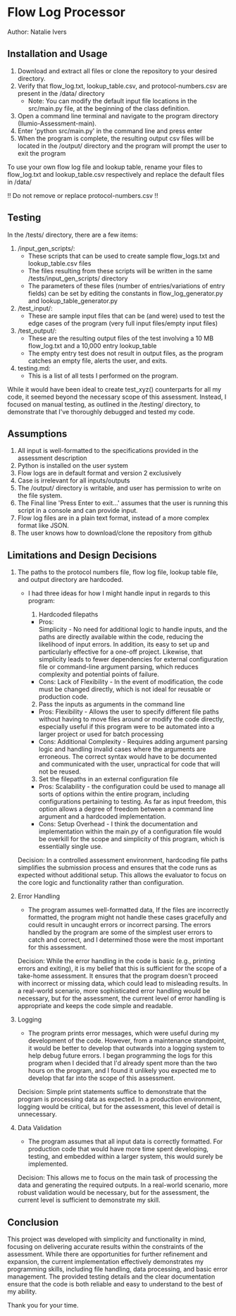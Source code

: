 # Flow Log Processor
Author: Natalie Ivers


## Installation and Usage

1. Download and extract all files or clone the repository to your desired directory.
2. Verify that flow_log.txt, lookup_table.csv, and protocol-numbers.csv are present in the /data/ directory
    - Note: You can modify the default input file locations in the src/main.py file, at the beginning of the class definition.
3. Open a command line terminal and navigate to the program directory (Ilumio-Assessment-main).
4. Enter 'python src/main.py' in the command line and press enter
5. When the program is complete, the resulting output csv files will be located in the /output/ directory
   and the program will prompt the user to exit the program

To use your own flow log file and lookup table, rename your files to flow_log.txt and lookup_table.csv respectively
and replace the default files in /data/

!! Do not remove or replace protocol-numbers.csv !!


## Testing

In the /tests/ directory, there are a few items:
1. /input_gen_scripts/:
    - These scripts that can be used to create sample flow_logs.txt and lookup_table.csv files
    - The files resulting from these scripts will be written in the same /tests/input_gen_scripts/ directory
    - The parameters of these files (number of entries/variations of entry fields) can be set by editing the
      constants in flow_log_generator.py and lookup_table_generator.py
2. /test_input/:
    - These are sample input files that can be (and were) used to test the edge cases of the program
      (very full input files/empty input files)
3. /test_output/:
    - These are the resulting output files of the test involving a 10 MB flow_log.txt and a 10,000 entry lookup_table
    - The empty entry test does not result in output files, as the program catches an empty file, alerts the user,
      and exits.
4. testing.md: 
    - This is a list of all tests I performed on the program.

While it would have been ideal to create test_xyz() counterparts for all my code, it seemed beyond the necessary scope of this assessment. Instead, I focused on manual testing, as outlined in the /testing/ directory, to demonstrate that I've thoroughly debugged and tested my code.


## Assumptions

1. All input is well-formatted to the specifications provided in the assessment description
2. Python is installed on the user system
3. Flow logs are in default format and version 2 exclusively
4. Case is irrelevant for all inputs/outputs
5. The /output/ directory is writable, and user has permission to write on the file system.
6. The Final line 'Press Enter to exit...' assumes that the user is running this script in a console and can provide
   input.
7. Flow log files are in a plain text format, instead of a more complex format like JSON.
8. The user knows how to download/clone the repository from github


## Limitations and Design Decisions


1. The paths to the protocol numbers file, flow log file, lookup table file, and output directory are hardcoded.
    
    - I had three ideas for how I might handle input in regards to this program: 
      
      1. Hardcoded filepaths

        - Pros:        
            Simplicity - No need for additional logic to handle inputs, and the paths are directly available
            within the code, reducing the likelihood of input errors. In addition, its easy to set up and particularly effective for a one-off project. Likewise, that simplicity leads to fewer dependencies for external configuration file or command-line argument parsing, which reduces complexity and potential points of failure.
        - Cons:
            Lack of Flexibility - In the event of modification, the code must be changed directly, which is not ideal for reusable or production code.
      
      2. Pass the inputs as arguments in the command line

        - Pros:
            Flexibility - Allows the user to specify different file paths without having to move files around or modify the code directly, especially useful if this program were to be automated into a larger project or used for batch processing
        - Cons: 
            Additional Complexity - Requires adding argument parsing logic and handling invalid cases where the arguments are erroneous. The correct syntax would have to be documented and communicated with the user, unpractical for code that will not be reused.
      
      3. Set the filepaths in an external configuration file

        - Pros: 
            Scalability - the configuration could be used to manage all sorts of options within the entire program, including configurations pertaining to testing. As far as input freedom, this option allows a degree of freedom between a command line argument and a hardcoded implementation.
        - Cons:
            Setup Overhead - I think the documentation and implementation within the main.py of a configuration file
            would be overkill for the scope and simplicity of this program, which is essentially single use. 

    Decision: In a controlled assessment environment, hardcoding file paths simplifies the submission process and ensures that the code runs as expected without additional setup. This allows the evaluator to focus on the core logic and functionality rather than configuration.
2. Error Handling
    
    - The program assumes well-formatted data, If the files are incorrectly formatted, the program might not handle these cases gracefully and could result in uncaught errors or incorrect parsing. The errors handled by the program are some of the simplest user errors to catch and correct, and I determined those were the most important for this assessment.

    Decision: While the error handling in the code is basic (e.g., printing errors and exiting), it is my belief that this is sufficient for the scope of a take-home assessment. It ensures that the program doesn't proceed with incorrect or missing data, which could lead to misleading results. In a real-world scenario, more sophisticated error handling would be necessary, but for the assessment, the current level of error handling is appropriate and keeps the code simple and readable.
3. Logging
    - The program prints error messages, which were useful during my development of the code. However, from a maintenance standpoint, it would be better to develop that outwards into a logging system to help debug future
    errors. I began programming the logs for this program when I decided that I'd already spent more than the two hours on the program, and I found it unlikely you expected me to develop that far into the scope of this assessment. 

    Decision: Simple print statements suffice to demonstrate that the program is processing data as expected. In a production environment, logging would be critical, but for the assessment, this level of detail is unnecessary.
4. Data Validation
    - The program assumes that all input data is correctly formatted. For production code that would have more time
    spent developing, testing, and embedded within a larger system, this would surely be implemented. 

    Decision: This allows me to focus on the main task of processing the data and generating the required outputs. In a real-world scenario, more robust validation would be necessary, but for the assessment, the current level is sufficient to demonstrate my skill.


## Conclusion

This project was developed with simplicity and functionality in mind, focusing on delivering accurate results within the constraints of the assessment. While there are opportunities for further refinement and expansion, the current implementation effectively demonstrates my programming skills, including file handling, data processing, and basic error management. The provided testing details and the clear documentation ensure that the code is both reliable and easy to understand to the best of my ability.

Thank you for your time.